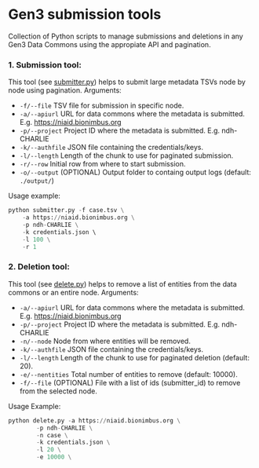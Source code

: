 # Gen3 submission tools

Collection of Python scripts to manage submissions and deletions in any Gen3 Data Commons using the appropiate API and pagination.

### 1. Submission tool:

This tool (see [submitter.py](submitter.py)) helps to submit large metadata TSVs node by node using pagination. Arguments:

* `-f/--file` TSV file for submission in specific node.
* `-a/--apiurl` URL for data commons where the metadata is submitted. E.g. https://niaid.bionimbus.org
* `-p/--project` Project ID where the metadata is submitted. E.g. ndh-CHARLIE
* `-k/--authfile` JSON file containing the credentials/keys.
* `-l/--length` Length of the chunk to use for paginated submission.
* `-r/--row` Initial row from where to start submission.
* `-o/--output` (OPTIONAL) Output folder to containg output logs (default: `./output/`)

Usage example:

```python
python submitter.py -f case.tsv \
	-a https://niaid.bionimbus.org \
	-p ndh-CHARLIE \
	-k credentials.json \ 
	-l 100 \
	-r 1
```

### 2. Deletion tool:

This tool (see [delete.py](delete.py)) helps to remove a list of entities from the data commons or an entire node. Arguments:

* `-a/--apiurl` URL for data commons where the metadata is submitted. E.g. https://niaid.bionimbus.org
* `-p/--project` Project ID where the metadata is submitted. E.g. ndh-CHARLIE
* `-n/--node` Node from where entities will be removed.
* `-k/--authfile` JSON file containing the credentials/keys.
* `-l/--length` Length of the chunk to use for paginated deletion (default: 20).
* `-e/--nentities` Total number of entities to remove (default: 10000).
* `-f/--file` (OPTIONAL) File with a list of ids (submitter_id) to remove from the selected node.

Usage Example:

```python
python delete.py -a https://niaid.bionimbus.org \
        -p ndh-CHARLIE \
        -n case \
        -k credentials.json \
        -l 20 \
        -e 10000 \
```
